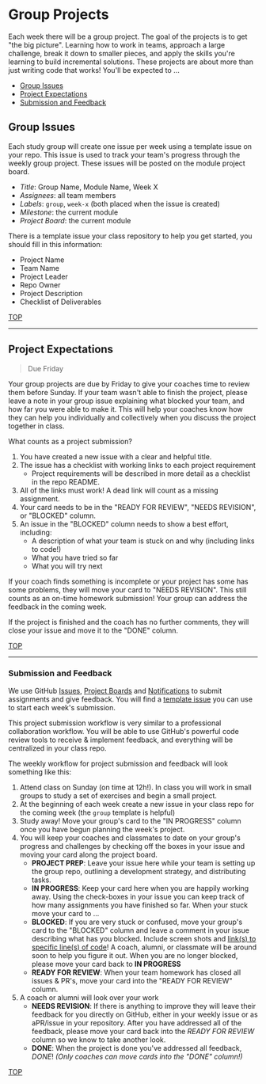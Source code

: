 # Group Projects

Each week there will be a group project. The goal of the projects is to get "the big picture". Learning how to work in teams, approach a large challenge, break it down to smaller pieces, and apply the skills you're learning to build incremental solutions. These projects are about more than just writing code that works! You'll be expected to ...

- [Group Issues](#group-issues)
- [Project Expectations](#project-expectations)
- [Submission and Feedback](#submission-and-feedback)

## Group Issues

Each study group will create one issue per week using a template issue on your repo. This issue is used to track your team's progress through the weekly group project. These issues will be posted on the module project board.

- _Title_: Group Name, Module Name, Week X
- _Assignees_: all team members
- _Labels_: `group`, `week-x` (both placed when the issue is created)
- _Milestone_: the current module
- _Project Board_: the current module

There is a template issue your class repository to help you get started, you should fill in this information:

- Project Name
- Team Name
- Project Leader
- Repo Owner
- Project Description
- Checklist of Deliverables

[TOP](#group-projects)

---

## Project Expectations

> Due Friday

Your group projects are due by Friday to give your coaches time to review them before Sunday.  If your team wasn't able to finish the project, please leave a note in your group issue explaining what blocked your team, and how far you were able to make it. This will help your coaches know how they can help you individually and collectively when you discuss the project together in class.

What counts as a project submission?

1. You have created a new issue with a clear and helpful title.
2. The issue has a checklist with working links to each project requirement
    - Project requirements will be described in more detail as a checklist in the repo README.
3. All of the links must work! A dead link will count as a missing assignment.
4. Your card needs to be in the "READY FOR REVIEW", "NEEDS REVISION", or "BLOCKED" column.
5. An issue in the "BLOCKED" column needs to show a best effort, including:
    - A description of what your team is stuck on and why (including links to code!)
    - What you have tried so far
    - What you will try next

If your coach finds something is incomplete or your project has some has some problems, they will move your card to "NEEDS REVISION". This still counts as an on-time homework submission! Your group can address the feedback in the coming week.

If the project is finished and the coach has no further comments, they will close your issue and move it to the "DONE" column.

[TOP](#group-projects)

---

### Submission and Feedback

We use GitHub [Issues](https://help.github.com/en/github/managing-your-work-on-github/about-issues), [Project Boards](https://codeburst.io/an-introduction-to-github-project-boards-2944e6ffbf3c) and [Notifications](https://help.github.com/en/github/receiving-notifications-about-activity-on-github/about-notifications) to submit assignments and give feedback. You will find a [template issue](https://help.github.com/en/github/building-a-strong-community/about-issue-and-pull-request-templates) you can use to start each week's submission.

This project submission workflow is very similar to a professional collaboration workflow. You will be able to use GitHub's powerful code review tools to receive & implement feedback, and everything will be centralized in your class repo.

The weekly workflow for project submission and feedback will look something like this:

1. Attend class on Sunday (on time at 12h!). In class you will work in small groups to study a set of exercises and begin a small project.
1. At the beginning of each week create a new issue in your class repo for the coming week (the `group` template is helpful)
2. Study away! Move your group's card to the "IN PROGRESS" column once you have begun planning the week's project.
3. You will keep your coaches and classmates to date on your group's progress and challenges by checking off the boxes in your issue and moving your card along the project board.
   - **PROJECT PREP**: Leave your issue here while your team is setting up the group repo, outlining a development strategy, and distributing tasks.
   - **IN PROGRESS**: Keep your card here when you are happily working away. Using the check-boxes in your issue you can keep track of how many assignments you have finished so far. When your stuck move your card to ...
   - **BLOCKED**: If you are very stuck or confused, move your group's card to the "BLOCKED" column and leave a comment in your issue describing what has you blocked. Include screen shots and [link(s) to specific line(s) of code](https://help.github.com/en/github/managing-your-work-on-github/creating-a-permanent-link-to-a-code-snippet)! A coach, alumni, or classmate will be around soon to help you figure it out. When you are no longer blocked, please move your card back to **IN PROGRESS**
   - **READY FOR REVIEW**: When your team homework has closed all issues & PR's, move your card into the "READY FOR REVIEW" column.
4. A coach or alumni will look over your work
   - **NEEDS REVISION**: If there is anything to improve they will leave their feedback for you directly on GitHub, either in your weekly issue or as aPR/issue in your repository. After you have addressed all of the feedback, please move your card back into the _READY FOR REVIEW_ column so we know to take another look.
   - **DONE**: When the project is done you've addressed all feedback, _DONE_! _(Only coaches can move cards into the "DONE" column!)_

[TOP](#group-projects)

